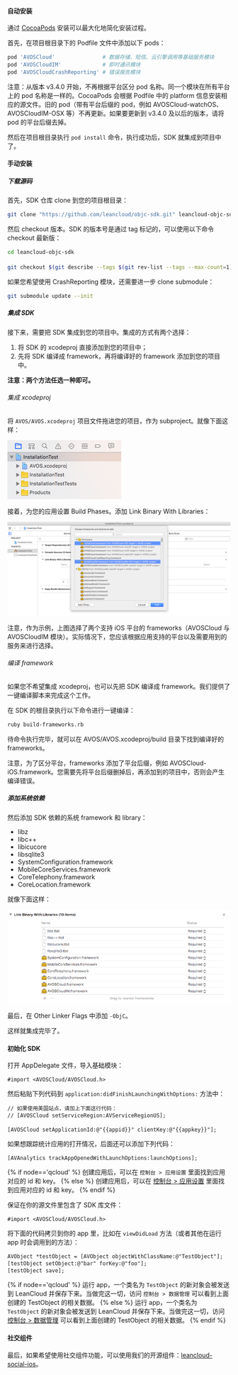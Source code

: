 #### 自动安装

通过 [CocoaPods](http://www.cocoapods.org) 安装可以最大化地简化安装过程。

首先，在项目根目录下的 Podfile 文件中添加以下 pods：

```ruby
pod 'AVOSCloud'               # 数据存储、短信、云引擎调用等基础服务模块
pod 'AVOSCloudIM'             # 即时通讯模块
pod 'AVOSCloudCrashReporting' # 错误报告模块
```

<div class="callout callout-info">注意：从版本 v3.4.0 开始，不再根据平台区分 pod 名称。同一个模块在所有平台上的 pod 名称是一样的。CocoaPods 会根据 Podfile 中的 platform 信息安装相应的源文件。旧的 pod（带有平台后缀的 pod，例如 AVOSCloud-watchOS、AVOSCloudIM-OSX 等）不再更新。如果要更新到 v3.4.0 及以后的版本，请将 pod 的平台后缀去掉。</div>

然后在项目根目录执行 `pod install` 命令，执行成功后，SDK 就集成到项目中了。


#### 手动安装

##### 下载源码

首先，SDK 仓库 clone 到您的项目根目录：

```sh
git clone "https://github.com/leancloud/objc-sdk.git" leancloud-objc-sdk
```

然后 checkout 版本。SDK 的版本号是通过 tag 标记的，可以使用以下命令 checkout 最新版：

```sh
cd leancloud-objc-sdk

git checkout $(git describe --tags $(git rev-list --tags --max-count=1))
```

如果您希望使用 CrashReporting 模块，还需要进一步 clone submodule：

```sh
git submodule update --init
```

##### 集成 SDK

接下来，需要把 SDK 集成到您的项目中。集成的方式有两个选择：

1. 将 SDK 的 xcodeproj 直接添加到您的项目中；
2. 先将 SDK 编译成 framework，再将编译好的 framework 添加到您的项目中。

**注意：两个方法任选一种即可。**

###### 集成 xcodeproj

将 `AVOS/AVOS.xcodeproj` 项目文件拖进您的项目，作为 subproject。就像下面这样：

![img](images/quick_start/ios/subproject.png)

接着，为您的应用设置 Build Phases。添加 Link Binary With Libraries：

![img](images/quick_start/ios/link-binary.png)

注意，作为示例，上图选择了两个支持 iOS 平台的 frameworks（AVOSCloud 与 AVOSCloudIM 模块）。实际情况下，您应该根据应用支持的平台以及需要用到的服务来进行选择。

###### 编译 framework

如果您不希望集成 xcodeproj，也可以先把 SDK 编译成 framework。我们提供了一键编译脚本来完成这个工作。

在 SDK 的根目录执行以下命令进行一键编译：

```sh
ruby build-frameworks.rb
```

待命令执行完毕，就可以在 AVOS/AVOS.xcodeproj/build 目录下找到编译好的 frameworks。

注意，为了区分平台，frameworks 添加了平台后缀，例如 AVOSCloud-iOS.framework。您需要先将平台后缀删掉后，再添加到的项目中，否则会产生编译错误。

##### 添加系统依赖

然后添加 SDK 依赖的系统 framework 和 library：

  * libz
  * libc++
  * libicucore
  * libsqlite3
  * SystemConfiguration.framework
  * MobileCoreServices.framework
  * CoreTelephony.framework
  * CoreLocation.framework

就像下面这样：

![img](images/quick_start/ios/system-dependency.png)

最后，在 Other Linker Flags 中添加 `-ObjC`。

这样就集成完毕了。


#### 初始化 SDK

打开 AppDelegate 文件，导入基础模块：

```objc
#import <AVOSCloud/AVOSCloud.h>
```

然后粘贴下列代码到 `application:didFinishLaunchingWithOptions:` 方法中：

```objc
// 如果使用美国站点，请加上下面这行代码：
// [AVOSCloud setServiceRegion:AVServiceRegionUS];

[AVOSCloud setApplicationId:@"{{appid}}" clientKey:@"{{appkey}}"];
```

如果想跟踪统计应用的打开情况，后面还可以添加下列代码：

```objc
[AVAnalytics trackAppOpenedWithLaunchOptions:launchOptions];
```

{% if node=='qcloud' %}
创建应用后，可以在 `控制台 > 应用设置` 里面找到应用对应的 id 和 key。
{% else %}
创建应用后，可以在 [控制台 > 应用设置](/app.html?appid={{appid}}#/key) 里面找到应用对应的 id 和 key。
{% endif %}

保证在你的源文件里包含了 SDK 库文件：

```objc
#import <AVOSCloud/AVOSCloud.h>
```

将下面的代码拷贝到你的 app 里，比如在 `viewDidLoad` 方法（或者其他在运行 app 时会调用到的方法）：

```
AVObject *testObject = [AVObject objectWithClassName:@"TestObject"];
[testObject setObject:@"bar" forKey:@"foo"];
[testObject save];
```

{% if node=='qcloud' %}
运行 app，一个类名为 `TestObject` 的新对象会被发送到 LeanCloud 并保存下来。当做完这一切，访问 `控制台 > 数据管理` 可以看到上面创建的 TestObject 的相关数据。
{% else %}
运行 app，一个类名为 `TestObject` 的新对象会被发送到 LeanCloud 并保存下来。当做完这一切，访问 [控制台 > 数据管理](/data.html?appid={{appid}}#/TestObject) 可以看到上面创建的 TestObject 的相关数据。
{% endif %}


#### 社交组件

最后，如果希望使用社交组件功能，可以使用我们的开源组件：[leancloud-social-ios](https://github.com/leancloud/leancloud-social-ios)。
